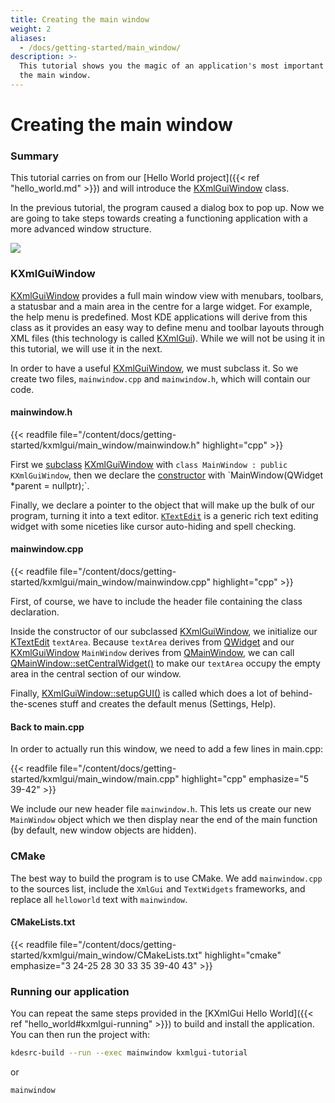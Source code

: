 ```yaml
---
title: Creating the main window
weight: 2
aliases:
  - /docs/getting-started/main_window/
description: >-
  This tutorial shows you the magic of an application's most important thing:
  the main window.
---
```


# Creating the main window

### Summary

This tutorial carries on from our \[Hello World project]\(\{{< ref "hello\_world.md" >\}}) and will introduce the [KXmlGuiWindow](docs:kxmlgui;KXmlGuiWindow) class.

In the previous tutorial, the program caused a dialog box to pop up. Now we are going to take steps towards creating a functioning application with a more advanced window structure.

![](main\_window.webp)

### KXmlGuiWindow

[KXmlGuiWindow](docs:kxmlgui;KXmlGuiWindow) provides a full main window view with menubars, toolbars, a statusbar and a main area in the centre for a large widget. For example, the help menu is predefined. Most KDE applications will derive from this class as it provides an easy way to define menu and toolbar layouts through XML files (this technology is called [KXmlGui](docs:kxmlgui)). While we will not be using it in this tutorial, we will use it in the next.

In order to have a useful [KXmlGuiWindow](docs:kxmlgui;KXmlGuiWindow), we must subclass it. So we create two files, `mainwindow.cpp` and `mainwindow.h`, which will contain our code.

#### mainwindow.h

\{{< readfile file="/content/docs/getting-started/kxmlgui/main\_window/mainwindow.h" highlight="cpp" >\}}

First we [subclass](https://en.wikipedia.org/wiki/Inheritance\_\(object-oriented\_programming\)#Subclasses\_and\_superclasses) [KXmlGuiWindow](docs:kxmlgui;KXmlGuiWindow) with `class MainWindow : public KXmlGuiWindow`, then we declare the [constructor](https://en.wikipedia.org/wiki/Constructor\_\(object-oriented\_programming\)) with `MainWindow(QWidget *parent = nullptr);`.

Finally, we declare a pointer to the object that will make up the bulk of our program, turning it into a text editor. [`KTextEdit`](docs:ktextwidgets;KTextEdit) is a generic rich text editing widget with some niceties like cursor auto-hiding and spell checking.

#### mainwindow.cpp

\{{< readfile file="/content/docs/getting-started/kxmlgui/main\_window/mainwindow.cpp" highlight="cpp" >\}}

First, of course, we have to include the header file containing the class declaration.

Inside the constructor of our subclassed [KXmlGuiWindow](docs:kxmlgui;KXmlGuiWindow), we initialize our [KTextEdit](docs:ktextwidgets;KTextEdit) `textArea`. Because `textArea` derives from [QWidget](docs:qtwidgets;QWidget) and our [KXmlGuiWindow](docs:kxmlgui;KXmlGuiWindow) `MainWindow` derives from [QMainWindow](docs:qtwidgets;QMainWindow), we can call [QMainWindow::setCentralWidget()](docs:qtwidgets;QMainWindow::setCentralWidget) to make our `textArea` occupy the empty area in the central section of our window.

Finally, [KXmlGuiWindow::setupGUI()](docs:kxmlgui;KXmlGuiWindow::setupGUI) is called which does a lot of behind-the-scenes stuff and creates the default menus (Settings, Help).

#### Back to main.cpp

In order to actually run this window, we need to add a few lines in main.cpp:

\{{< readfile file="/content/docs/getting-started/kxmlgui/main\_window/main.cpp" highlight="cpp" emphasize="5 39-42" >\}}

We include our new header file `mainwindow.h`. This lets us create our new `MainWindow` object which we then display near the end of the main function (by default, new window objects are hidden).

### CMake

The best way to build the program is to use CMake. We add `mainwindow.cpp` to the sources list, include the `XmlGui` and `TextWidgets` frameworks, and replace all `helloworld` text with `mainwindow`.

#### CMakeLists.txt

\{{< readfile file="/content/docs/getting-started/kxmlgui/main\_window/CMakeLists.txt" highlight="cmake" emphasize="3 24-25 28 30 33 35 39-40 43" >\}}

### Running our application

You can repeat the same steps provided in the \[KXmlGui Hello World]\(\{{< ref "hello\_world#kxmlgui-running" >\}}) to build and install the application. You can then run the project with:

```bash
kdesrc-build --run --exec mainwindow kxmlgui-tutorial
```

or

```bash
mainwindow
```

